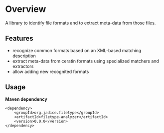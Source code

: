 # Overview

A library to identify file formats and to extract meta-data from those files.

## Features

- recognize common formats based on an XML-based matching description
- extract meta-data from ceratin formats using specialized matchers and extractors
- allow adding new recognited formats

## Usage

**Maven dependency**

    <dependency>
        <groupId>org.jadice.filetype</groupId>
        <artifactId>filetype-analyzer</artifactId>
        <version>0.0.0</version>
    </dependency>
